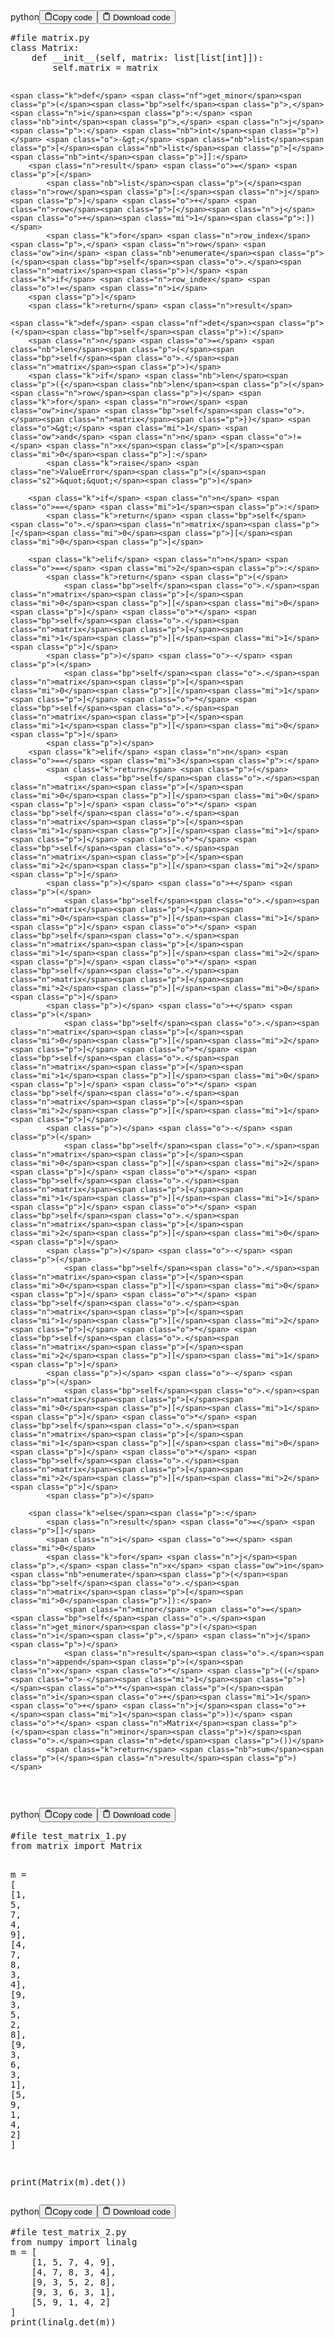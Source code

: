 <div class="code-element"><div class="lang-line"><text>python</text><button class="copy-button" id="code792b" onclick="copyCode(code792, code792b)"><svg stroke="currentColor" fill="none" stroke-width="2" viewBox="0 0 24 24" stroke-linecap="round" stroke-linejoin="round" class="h-4 w-4" height="1em" width="1em" xmlns="http://www.w3.org/2000/svg"><path d="M16 4h2a2 2 0 0 1 2 2v14a2 2 0 0 1-2 2H6a2 2 0 0 1-2-2V6a2 2 0 0 1 2-2h2"></path><rect x="8" y="2" width="8" height="4" rx="1" ry="1"></rect></svg><text>Copy code</text></button><button class="copy-button-2" id="code792_2b" onclick="DownloadCode(code792, code792_2b, 'matrix.py')">
    <svg stroke="currentColor" fill="none" stroke-width="2" viewBox="0 0 24 24" stroke-linecap="round" stroke-linejoin="round" class="h-4 w-4" height="1em" width="1em" xmlns="http://www.w3.org/2000/svg">
      <path d="M16 4h2a2 2 0 0 1 2 2v14a2 2 0 0 1-2 2H6a2 2 0 0 1-2-2V6a2 2 0 0 1 2-2h2"></path>
      <rect x="8" y="2" width="8" height="4" rx="1" ry="1"></rect>
    </svg>
    <text>Download code</text>
  </button></div><div class="code" id="code792"><div class="highlight"><pre><span></span><span class="c1">#file matrix.py</span>
<span class="k">class</span> <span class="nc">Matrix</span><span class="p">:</span>
    <span class="k">def</span> <span class="fm">__init__</span><span class="p">(</span><span class="bp">self</span><span class="p">,</span> <span class="n">matrix</span><span class="p">:</span> <span class="nb">list</span><span class="p">[</span><span class="nb">list</span><span class="p">[</span><span class="nb">int</span><span class="p">]]):</span>
        <span class="bp">self</span><span class="o">.</span><span class="n">matrix</span> <span class="o">=</span> <span class="n">matrix</span>

    <span class="k">def</span> <span class="nf">get_minor</span><span class="p">(</span><span class="bp">self</span><span class="p">,</span> <span class="n">i</span><span class="p">:</span> <span class="nb">int</span><span class="p">,</span> <span class="n">j</span><span class="p">:</span> <span class="nb">int</span><span class="p">)</span> <span class="o">-&gt;</span> <span class="nb">list</span><span class="p">[</span><span class="nb">list</span><span class="p">[</span><span class="nb">int</span><span class="p">]]:</span>
        <span class="n">result</span> <span class="o">=</span> <span class="p">[</span>
            <span class="nb">list</span><span class="p">(</span><span class="n">row</span><span class="p">[:</span><span class="n">j</span><span class="p">]</span> <span class="o">+</span> <span class="n">row</span><span class="p">[</span><span class="n">j</span><span class="o">+</span><span class="mi">1</span><span class="p">:])</span>
            <span class="k">for</span> <span class="n">row_index</span><span class="p">,</span> <span class="n">row</span> <span class="ow">in</span> <span class="nb">enumerate</span><span class="p">(</span><span class="bp">self</span><span class="o">.</span><span class="n">matrix</span><span class="p">)</span> <span class="k">if</span> <span class="n">row_index</span> <span class="o">!=</span> <span class="n">i</span>
        <span class="p">]</span>
        <span class="k">return</span> <span class="n">result</span>

    <span class="k">def</span> <span class="nf">det</span><span class="p">(</span><span class="bp">self</span><span class="p">):</span>
        <span class="n">n</span> <span class="o">=</span> <span class="nb">len</span><span class="p">(</span><span class="bp">self</span><span class="o">.</span><span class="n">matrix</span><span class="p">)</span>
        <span class="k">if</span> <span class="nb">len</span><span class="p">({</span><span class="nb">len</span><span class="p">(</span><span class="n">row</span><span class="p">)</span> <span class="k">for</span> <span class="n">row</span> <span class="ow">in</span> <span class="bp">self</span><span class="o">.</span><span class="n">matrix</span><span class="p">})</span> <span class="o">&gt;</span> <span class="mi">1</span> <span class="ow">and</span> <span class="n">n</span> <span class="o">!=</span> <span class="n">x</span><span class="p">[</span><span class="mi">0</span><span class="p">]:</span>
            <span class="k">raise</span> <span class="ne">ValueError</span><span class="p">(</span><span class="s2">&quot;&quot;</span><span class="p">)</span>

        <span class="k">if</span> <span class="n">n</span> <span class="o">==</span> <span class="mi">1</span><span class="p">:</span>
            <span class="k">return</span> <span class="bp">self</span><span class="o">.</span><span class="n">matrix</span><span class="p">[</span><span class="mi">0</span><span class="p">][</span><span class="mi">0</span><span class="p">]</span>

        <span class="k">elif</span> <span class="n">n</span> <span class="o">==</span> <span class="mi">2</span><span class="p">:</span>
            <span class="k">return</span> <span class="p">(</span>
                <span class="bp">self</span><span class="o">.</span><span class="n">matrix</span><span class="p">[</span><span class="mi">0</span><span class="p">][</span><span class="mi">0</span><span class="p">]</span> <span class="o">*</span> <span class="bp">self</span><span class="o">.</span><span class="n">matrix</span><span class="p">[</span><span class="mi">1</span><span class="p">][</span><span class="mi">1</span><span class="p">]</span>
            <span class="p">)</span> <span class="o">-</span> <span class="p">(</span>
                <span class="bp">self</span><span class="o">.</span><span class="n">matrix</span><span class="p">[</span><span class="mi">0</span><span class="p">][</span><span class="mi">1</span><span class="p">]</span> <span class="o">*</span> <span class="bp">self</span><span class="o">.</span><span class="n">matrix</span><span class="p">[</span><span class="mi">1</span><span class="p">][</span><span class="mi">0</span><span class="p">]</span>
            <span class="p">)</span>
        <span class="k">elif</span> <span class="n">n</span> <span class="o">==</span> <span class="mi">3</span><span class="p">:</span>
            <span class="k">return</span> <span class="p">(</span>
                <span class="bp">self</span><span class="o">.</span><span class="n">matrix</span><span class="p">[</span><span class="mi">0</span><span class="p">][</span><span class="mi">0</span><span class="p">]</span> <span class="o">*</span> <span class="bp">self</span><span class="o">.</span><span class="n">matrix</span><span class="p">[</span><span class="mi">1</span><span class="p">][</span><span class="mi">1</span><span class="p">]</span> <span class="o">*</span> <span class="bp">self</span><span class="o">.</span><span class="n">matrix</span><span class="p">[</span><span class="mi">2</span><span class="p">][</span><span class="mi">2</span><span class="p">]</span>
            <span class="p">)</span> <span class="o">+</span> <span class="p">(</span>
                <span class="bp">self</span><span class="o">.</span><span class="n">matrix</span><span class="p">[</span><span class="mi">0</span><span class="p">][</span><span class="mi">1</span><span class="p">]</span> <span class="o">*</span> <span class="bp">self</span><span class="o">.</span><span class="n">matrix</span><span class="p">[</span><span class="mi">1</span><span class="p">][</span><span class="mi">2</span><span class="p">]</span> <span class="o">*</span> <span class="bp">self</span><span class="o">.</span><span class="n">matrix</span><span class="p">[</span><span class="mi">2</span><span class="p">][</span><span class="mi">0</span><span class="p">]</span>
            <span class="p">)</span> <span class="o">+</span> <span class="p">(</span>
                <span class="bp">self</span><span class="o">.</span><span class="n">matrix</span><span class="p">[</span><span class="mi">0</span><span class="p">][</span><span class="mi">2</span><span class="p">]</span> <span class="o">*</span> <span class="bp">self</span><span class="o">.</span><span class="n">matrix</span><span class="p">[</span><span class="mi">1</span><span class="p">][</span><span class="mi">0</span><span class="p">]</span> <span class="o">*</span> <span class="bp">self</span><span class="o">.</span><span class="n">matrix</span><span class="p">[</span><span class="mi">2</span><span class="p">][</span><span class="mi">1</span><span class="p">]</span>
            <span class="p">)</span> <span class="o">-</span> <span class="p">(</span>
                <span class="bp">self</span><span class="o">.</span><span class="n">matrix</span><span class="p">[</span><span class="mi">0</span><span class="p">][</span><span class="mi">2</span><span class="p">]</span> <span class="o">*</span> <span class="bp">self</span><span class="o">.</span><span class="n">matrix</span><span class="p">[</span><span class="mi">1</span><span class="p">][</span><span class="mi">1</span><span class="p">]</span> <span class="o">*</span> <span class="bp">self</span><span class="o">.</span><span class="n">matrix</span><span class="p">[</span><span class="mi">2</span><span class="p">][</span><span class="mi">0</span><span class="p">]</span>
            <span class="p">)</span> <span class="o">-</span> <span class="p">(</span>
                <span class="bp">self</span><span class="o">.</span><span class="n">matrix</span><span class="p">[</span><span class="mi">0</span><span class="p">][</span><span class="mi">0</span><span class="p">]</span> <span class="o">*</span> <span class="bp">self</span><span class="o">.</span><span class="n">matrix</span><span class="p">[</span><span class="mi">1</span><span class="p">][</span><span class="mi">2</span><span class="p">]</span> <span class="o">*</span> <span class="bp">self</span><span class="o">.</span><span class="n">matrix</span><span class="p">[</span><span class="mi">2</span><span class="p">][</span><span class="mi">1</span><span class="p">]</span>
            <span class="p">)</span> <span class="o">-</span> <span class="p">(</span>
                <span class="bp">self</span><span class="o">.</span><span class="n">matrix</span><span class="p">[</span><span class="mi">0</span><span class="p">][</span><span class="mi">1</span><span class="p">]</span> <span class="o">*</span> <span class="bp">self</span><span class="o">.</span><span class="n">matrix</span><span class="p">[</span><span class="mi">1</span><span class="p">][</span><span class="mi">0</span><span class="p">]</span> <span class="o">*</span> <span class="bp">self</span><span class="o">.</span><span class="n">matrix</span><span class="p">[</span><span class="mi">2</span><span class="p">][</span><span class="mi">2</span><span class="p">]</span>
            <span class="p">)</span>

        <span class="k">else</span><span class="p">:</span>
            <span class="n">result</span> <span class="o">=</span> <span class="p">[]</span>
            <span class="n">i</span> <span class="o">=</span> <span class="mi">0</span>
            <span class="k">for</span> <span class="n">j</span><span class="p">,</span> <span class="n">x</span> <span class="ow">in</span> <span class="nb">enumerate</span><span class="p">(</span><span class="bp">self</span><span class="o">.</span><span class="n">matrix</span><span class="p">[</span><span class="mi">0</span><span class="p">]):</span>
                <span class="n">minor</span> <span class="o">=</span> <span class="bp">self</span><span class="o">.</span><span class="n">get_minor</span><span class="p">(</span><span class="n">i</span><span class="p">,</span> <span class="n">j</span><span class="p">)</span>
                <span class="n">result</span><span class="o">.</span><span class="n">append</span><span class="p">(</span><span class="n">x</span> <span class="o">*</span> <span class="p">((</span><span class="o">-</span><span class="mi">1</span><span class="p">)</span><span class="o">**</span><span class="p">(</span><span class="n">i</span><span class="o">+</span><span class="mi">1</span> <span class="o">+</span> <span class="n">j</span><span class="o">+</span><span class="mi">1</span><span class="p">))</span> <span class="o">*</span> <span class="n">Matrix</span><span class="p">(</span><span class="n">minor</span><span class="p">)</span><span class="o">.</span><span class="n">det</span><span class="p">())</span>
            <span class="k">return</span> <span class="nb">sum</span><span class="p">(</span><span class="n">result</span><span class="p">)</span>
</pre></div></div></div>

<div class="code-element"><div class="lang-line"><text>python</text><button class="copy-button" id="code793b" onclick="copyCode(code793, code793b)"><svg stroke="currentColor" fill="none" stroke-width="2" viewBox="0 0 24 24" stroke-linecap="round" stroke-linejoin="round" class="h-4 w-4" height="1em" width="1em" xmlns="http://www.w3.org/2000/svg"><path d="M16 4h2a2 2 0 0 1 2 2v14a2 2 0 0 1-2 2H6a2 2 0 0 1-2-2V6a2 2 0 0 1 2-2h2"></path><rect x="8" y="2" width="8" height="4" rx="1" ry="1"></rect></svg><text>Copy code</text></button><button class="copy-button-2" id="code793_2b" onclick="DownloadCode(code793, code793_2b, 'test_matrix_1.py')">
    <svg stroke="currentColor" fill="none" stroke-width="2" viewBox="0 0 24 24" stroke-linecap="round" stroke-linejoin="round" class="h-4 w-4" height="1em" width="1em" xmlns="http://www.w3.org/2000/svg">
      <path d="M16 4h2a2 2 0 0 1 2 2v14a2 2 0 0 1-2 2H6a2 2 0 0 1-2-2V6a2 2 0 0 1 2-2h2"></path>
      <rect x="8" y="2" width="8" height="4" rx="1" ry="1"></rect>
    </svg>
    <text>Download code</text>
  </button></div><div class="code" id="code793"><div class="highlight"><pre><span></span><span class="c1">#file test_matrix_1.py</span>
<span class="kn">from</span> <span class="nn">matrix</span> <span class="kn">import</span> <span class="n">Matrix</span>

<span class="n">m</span> <span class="o">=</span> <span class="p">[</span>
    <span class="p">[</span><span class="mi">1</span><span class="p">,</span> <span class="mi">5</span><span class="p">,</span> <span class="mi">7</span><span class="p">,</span> <span class="mi">4</span><span class="p">,</span> <span class="mi">9</span><span class="p">],</span>
    <span class="p">[</span><span class="mi">4</span><span class="p">,</span> <span class="mi">7</span><span class="p">,</span> <span class="mi">8</span><span class="p">,</span> <span class="mi">3</span><span class="p">,</span> <span class="mi">4</span><span class="p">],</span>
    <span class="p">[</span><span class="mi">9</span><span class="p">,</span> <span class="mi">3</span><span class="p">,</span> <span class="mi">5</span><span class="p">,</span> <span class="mi">2</span><span class="p">,</span> <span class="mi">8</span><span class="p">],</span>
    <span class="p">[</span><span class="mi">9</span><span class="p">,</span> <span class="mi">3</span><span class="p">,</span> <span class="mi">6</span><span class="p">,</span> <span class="mi">3</span><span class="p">,</span> <span class="mi">1</span><span class="p">],</span>
    <span class="p">[</span><span class="mi">5</span><span class="p">,</span> <span class="mi">9</span><span class="p">,</span> <span class="mi">1</span><span class="p">,</span> <span class="mi">4</span><span class="p">,</span> <span class="mi">2</span><span class="p">]</span>
<span class="p">]</span>

<span class="nb">print</span><span class="p">(</span><span class="n">Matrix</span><span class="p">(</span><span class="n">m</span><span class="p">)</span><span class="o">.</span><span class="n">det</span><span class="p">())</span>
</pre></div></div></div>

<div class="code-element"><div class="lang-line"><text>python</text><button class="copy-button" id="code794b" onclick="copyCode(code794, code794b)"><svg stroke="currentColor" fill="none" stroke-width="2" viewBox="0 0 24 24" stroke-linecap="round" stroke-linejoin="round" class="h-4 w-4" height="1em" width="1em" xmlns="http://www.w3.org/2000/svg"><path d="M16 4h2a2 2 0 0 1 2 2v14a2 2 0 0 1-2 2H6a2 2 0 0 1-2-2V6a2 2 0 0 1 2-2h2"></path><rect x="8" y="2" width="8" height="4" rx="1" ry="1"></rect></svg><text>Copy code</text></button><button class="copy-button-2" id="code794_2b" onclick="DownloadCode(code794, code794_2b, 'test_matrix_2.py')">
    <svg stroke="currentColor" fill="none" stroke-width="2" viewBox="0 0 24 24" stroke-linecap="round" stroke-linejoin="round" class="h-4 w-4" height="1em" width="1em" xmlns="http://www.w3.org/2000/svg">
      <path d="M16 4h2a2 2 0 0 1 2 2v14a2 2 0 0 1-2 2H6a2 2 0 0 1-2-2V6a2 2 0 0 1 2-2h2"></path>
      <rect x="8" y="2" width="8" height="4" rx="1" ry="1"></rect>
    </svg>
    <text>Download code</text>
  </button></div><div class="code" id="code794"><div class="highlight"><pre><span></span><span class="c1">#file test_matrix_2.py</span>
<span class="kn">from</span> <span class="nn">numpy</span> <span class="kn">import</span> <span class="n">linalg</span>
<span class="n">m</span> <span class="o">=</span> <span class="p">[</span>
    <span class="p">[</span><span class="mi">1</span><span class="p">,</span> <span class="mi">5</span><span class="p">,</span> <span class="mi">7</span><span class="p">,</span> <span class="mi">4</span><span class="p">,</span> <span class="mi">9</span><span class="p">],</span>
    <span class="p">[</span><span class="mi">4</span><span class="p">,</span> <span class="mi">7</span><span class="p">,</span> <span class="mi">8</span><span class="p">,</span> <span class="mi">3</span><span class="p">,</span> <span class="mi">4</span><span class="p">],</span>
    <span class="p">[</span><span class="mi">9</span><span class="p">,</span> <span class="mi">3</span><span class="p">,</span> <span class="mi">5</span><span class="p">,</span> <span class="mi">2</span><span class="p">,</span> <span class="mi">8</span><span class="p">],</span>
    <span class="p">[</span><span class="mi">9</span><span class="p">,</span> <span class="mi">3</span><span class="p">,</span> <span class="mi">6</span><span class="p">,</span> <span class="mi">3</span><span class="p">,</span> <span class="mi">1</span><span class="p">],</span>
    <span class="p">[</span><span class="mi">5</span><span class="p">,</span> <span class="mi">9</span><span class="p">,</span> <span class="mi">1</span><span class="p">,</span> <span class="mi">4</span><span class="p">,</span> <span class="mi">2</span><span class="p">]</span>
<span class="p">]</span>
<span class="nb">print</span><span class="p">(</span><span class="n">linalg</span><span class="o">.</span><span class="n">det</span><span class="p">(</span><span class="n">m</span><span class="p">))</span>
</pre></div></div></div>
